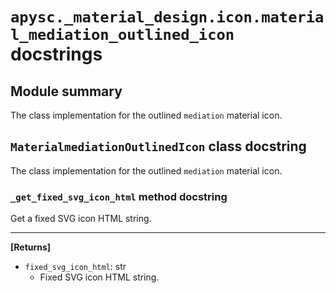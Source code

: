 # `apysc._material_design.icon.material_mediation_outlined_icon` docstrings

## Module summary

The class implementation for the outlined `mediation` material icon.

## `MaterialmediationOutlinedIcon` class docstring

The class implementation for the outlined `mediation` material icon.

### `_get_fixed_svg_icon_html` method docstring

Get a fixed SVG icon HTML string.<hr>

**[Returns]**

- `fixed_svg_icon_html`: str
  - Fixed SVG icon HTML string.